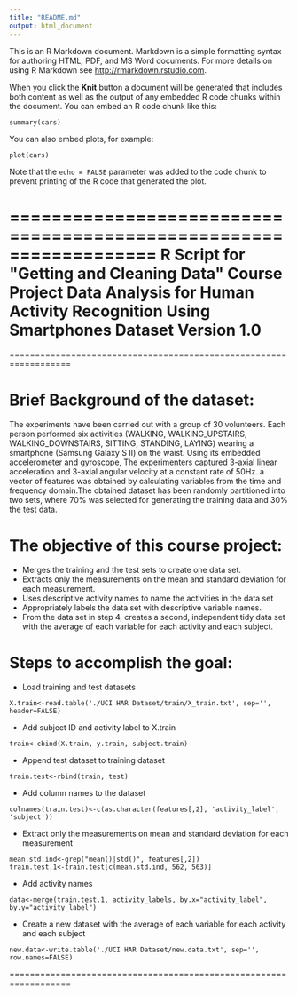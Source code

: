 ```yaml
---
title: "README.md"
output: html_document
---
```


This is an R Markdown document. Markdown is a simple formatting syntax for authoring HTML, PDF, and MS Word documents. For more details on using R Markdown see <http://rmarkdown.rstudio.com>.

When you click the **Knit** button a document will be generated that includes both content as well as the output of any embedded R code chunks within the document. You can embed an R code chunk like this:

```{r}
summary(cars)
```

You can also embed plots, for example:

```{r, echo=FALSE}
plot(cars)
```

Note that the `echo = FALSE` parameter was added to the code chunk to prevent printing of the R code that generated the plot.

==================================================================
R Script for "Getting and Cleaning Data" Course Project
Data Analysis for Human Activity Recognition Using Smartphones Dataset
Version 1.0
==================================================================
==================================================================


Brief Background of the dataset:
===============================
The experiments have been carried out with a group of 30 volunteers. Each person performed six activities (WALKING, WALKING_UPSTAIRS, WALKING_DOWNSTAIRS, SITTING, STANDING, LAYING) wearing a smartphone (Samsung Galaxy S II) on the waist. Using its embedded accelerometer and gyroscope, The experimenters captured 3-axial linear acceleration and 3-axial angular velocity at a constant rate of 50Hz. a vector of features was obtained by calculating variables from the time and frequency domain.The obtained dataset has been randomly partitioned into two sets, where 70% was selected for generating the training data and 30% the test data. 


The objective of this course project:
======================================

- Merges the training and the test sets to create one data set.
- Extracts only the measurements on the mean and standard deviation for each measurement. 
- Uses descriptive activity names to name the activities in the data set
- Appropriately labels the data set with descriptive variable names. 
- From the data set in step 4, creates a second, independent tidy data set with the average of each variable for        each activity and each subject.

Steps to accomplish the goal:
=========================================

- Load training and test datasets
```{r, echo=FALSE}
X.train<-read.table('./UCI HAR Dataset/train/X_train.txt', sep='', header=FALSE)
```
- Add subject ID and activity label to X.train
```{r, echo=FALSE}
train<-cbind(X.train, y.train, subject.train)
```
- Append test dataset to training dataset
```{r, echo=FALSE}
train.test<-rbind(train, test)
```

- Add column names to the dataset
```{r, echo=FALSE}
colnames(train.test)<-c(as.character(features[,2], 'activity_label', 'subject'))
```

- Extract only the measurements on mean and standard deviation for each measurement
```{r, echo=FALSE}
mean.std.ind<-grep("mean()|std()", features[,2])
train.test.1<-train.test[c(mean.std.ind, 562, 563)]
```

- Add activity names
```{r, echo=FALSE}
data<-merge(train.test.1, activity_labels, by.x="activity_label", by.y="activity_label")
```

- Create a new dataset with the average of each variable for each activity and each subject
```{r, echo=FALSE}
new.data<-write.table('./UCI HAR Dataset/new.data.txt', sep='', row.names=FALSE)
```
==================================================================
